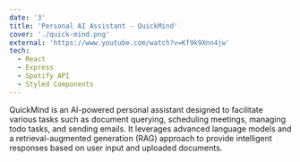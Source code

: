 ```yaml
---
date: '3'
title: 'Personal AI Assistant - QuickMind'
cover: './quick-mind.png'
external: 'https://www.youtube.com/watch?v=Kf9k9Xnn4jw'
tech:
  - React
  - Express
  - Spotify API
  - Styled Components
---
```


QuickMind is an AI-powered personal assistant designed to facilitate various tasks such as document querying, scheduling meetings, managing todo tasks, and sending emails. It leverages advanced language models and a retrieval-augmented generation (RAG) approach to provide intelligent responses based on user input and uploaded documents.
